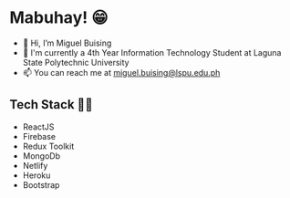 # Mabuhay! 😁
- 👋 Hi, I’m Miguel Buising
- 🥇 I'm currently a 4th Year Information Technology Student at Laguna State Polytechnic University
- 📫 You can reach me at miguel.buising@lspu.edu.ph
## Tech Stack 👩‍💻
- ReactJS
- Firebase
- Redux Toolkit
- MongoDb
- Netlify
- Heroku
- Bootstrap


<!---
m1ggy/m1ggy is a ✨ special ✨ repository because its `README.md` (this file) appears on your GitHub profile.
You can click the Preview link to take a look at your changes.
--->
